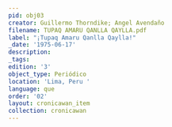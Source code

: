 ```yaml
---
pid: obj03
creator: Guillermo Thorndike; Angel Avendaño
filename: TUPAQ AMARU QANLLA QAYLLA.pdf
label: "¡Tupaq Amaru Qanlla Qaylla!"
_date: '1975-06-17'
description:
_tags:
edition: '3'
object_type: Periódico
location: 'Lima, Peru '
language: que
order: '02'
layout: cronicawan_item
collection: cronicawan
---
```

